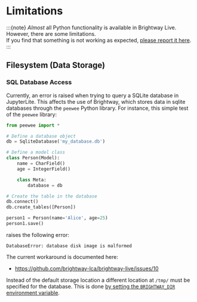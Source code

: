 # Limitations

:::{note}
_Almost_ all Python functionality is available in Brightway Live. However, there are some limitations. \
If you find that something is not working as expected, [please report it here](https://github.com/brightway-lca/brightway-live/discussions/new?category=report-limitation).
:::

## Filesystem (Data Storage)

### SQL Database Access

Currently, an error is raised when trying to query a SQLite database in JupyterLite. This affects the use of Brightway, which stores data in sqlite databases through the `peewee` Python library. For instance, this simple test of the `peewee` library:

```python
from peewee import *

# Define a database object
db = SqliteDatabase('my_database.db')

# Define a model class
class Person(Model):
    name = CharField()
    age = IntegerField()

    class Meta:
        database = db

# Create the table in the database
db.connect()
db.create_tables([Person])

person1 = Person(name='Alice', age=25)
person1.save()
```

raises the following error:

```
DatabaseError: database disk image is malformed
```

The current workaround is documented here:

 - https://github.com/brightway-lca/brightway-live/issues/10

Instead of the default storage location a different location at `/tmp/` must be specified for the database. This is done [by setting the `BRIGHTWAY_DIR` environment variable](https://docs.brightway.dev/en/latest/content/faq/data_management.html#how-do-i-change-my-data-directory).